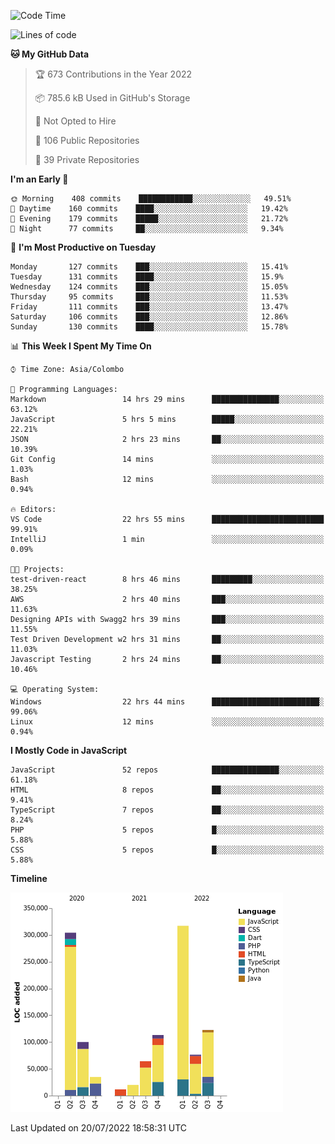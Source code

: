 
<!--START_SECTION:waka-->
![Code Time](http://img.shields.io/badge/Code%20Time-0%20secs-blue)

![Lines of code](https://img.shields.io/badge/From%20Hello%20World%20I%27ve%20Written-1%20Million%20lines%20of%20code-blue)

**🐱 My GitHub Data** 

> 🏆 673 Contributions in the Year 2022
 > 
> 📦 785.6 kB Used in GitHub's Storage 
 > 
> 🚫 Not Opted to Hire
 > 
> 📜 106 Public Repositories 
 > 
> 🔑 39 Private Repositories  
 > 
**I'm an Early 🐤** 

```text
🌞 Morning    408 commits    ████████████░░░░░░░░░░░░░   49.51% 
🌆 Daytime    160 commits    ████░░░░░░░░░░░░░░░░░░░░░   19.42% 
🌃 Evening    179 commits    █████░░░░░░░░░░░░░░░░░░░░   21.72% 
🌙 Night      77 commits     ██░░░░░░░░░░░░░░░░░░░░░░░   9.34%

```
📅 **I'm Most Productive on Tuesday** 

```text
Monday       127 commits    ███░░░░░░░░░░░░░░░░░░░░░░   15.41% 
Tuesday      131 commits    ████░░░░░░░░░░░░░░░░░░░░░   15.9% 
Wednesday    124 commits    ███░░░░░░░░░░░░░░░░░░░░░░   15.05% 
Thursday     95 commits     ███░░░░░░░░░░░░░░░░░░░░░░   11.53% 
Friday       111 commits    ███░░░░░░░░░░░░░░░░░░░░░░   13.47% 
Saturday     106 commits    ███░░░░░░░░░░░░░░░░░░░░░░   12.86% 
Sunday       130 commits    ████░░░░░░░░░░░░░░░░░░░░░   15.78%

```


📊 **This Week I Spent My Time On** 

```text
⌚︎ Time Zone: Asia/Colombo

💬 Programming Languages: 
Markdown                 14 hrs 29 mins      ███████████████░░░░░░░░░░   63.12% 
JavaScript               5 hrs 5 mins        █████░░░░░░░░░░░░░░░░░░░░   22.21% 
JSON                     2 hrs 23 mins       ██░░░░░░░░░░░░░░░░░░░░░░░   10.39% 
Git Config               14 mins             ░░░░░░░░░░░░░░░░░░░░░░░░░   1.03% 
Bash                     12 mins             ░░░░░░░░░░░░░░░░░░░░░░░░░   0.94%

🔥 Editors: 
VS Code                  22 hrs 55 mins      █████████████████████████   99.91% 
IntelliJ                 1 min               ░░░░░░░░░░░░░░░░░░░░░░░░░   0.09%

🐱‍💻 Projects: 
test-driven-react        8 hrs 46 mins       █████████░░░░░░░░░░░░░░░░   38.25% 
AWS                      2 hrs 40 mins       ███░░░░░░░░░░░░░░░░░░░░░░   11.63% 
Designing APIs with Swagg2 hrs 39 mins       ███░░░░░░░░░░░░░░░░░░░░░░   11.55% 
Test Driven Development w2 hrs 31 mins       ██░░░░░░░░░░░░░░░░░░░░░░░   11.03% 
Javascript Testing       2 hrs 24 mins       ██░░░░░░░░░░░░░░░░░░░░░░░   10.46%

💻 Operating System: 
Windows                  22 hrs 44 mins      ████████████████████████░   99.06% 
Linux                    12 mins             ░░░░░░░░░░░░░░░░░░░░░░░░░   0.94%

```

**I Mostly Code in JavaScript** 

```text
JavaScript               52 repos            ███████████████░░░░░░░░░░   61.18% 
HTML                     8 repos             ██░░░░░░░░░░░░░░░░░░░░░░░   9.41% 
TypeScript               7 repos             ██░░░░░░░░░░░░░░░░░░░░░░░   8.24% 
PHP                      5 repos             █░░░░░░░░░░░░░░░░░░░░░░░░   5.88% 
CSS                      5 repos             █░░░░░░░░░░░░░░░░░░░░░░░░   5.88%

```


**Timeline**

![Chart not found](https://raw.githubusercontent.com/ccweerasinghe1994/ccweerasinghe1994/master/charts/bar_graph.png) 


 Last Updated on 20/07/2022 18:58:31 UTC
<!--END_SECTION:waka-->
